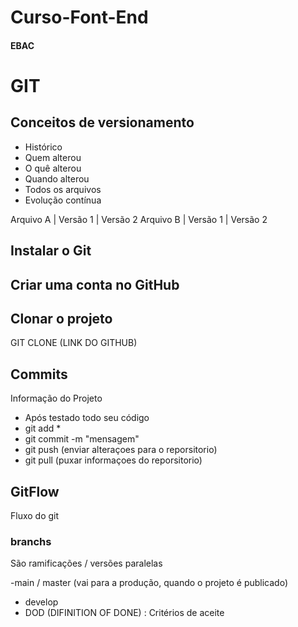 # Curso-Font-End
#### EBAC
# GIT
## Conceitos de versionamento
- Histórico
- Quem alterou
- O quê alterou
- Quando alterou
- Todos os arquivos
- Evolução contínua

Arquivo A | Versão 1 | Versão 2
Arquivo B | Versão 1 | Versão 2

## Instalar o Git

## Criar uma conta no GitHub

## Clonar o projeto
GIT CLONE (LINK DO GITHUB)

## Commits
Informação do Projeto
- Após testado todo seu código
- git add *
- git commit -m "mensagem"
-  git push (enviar alteraçoes para o reporsitorio)
- git pull (puxar informaçoes do reporsitorio)


## GitFlow

Fluxo do git


### branchs 
São ramificações / versões paralelas

-main / master (vai para a produção, quando o projeto é publicado)
- develop
- DOD (DIFINITION OF DONE) : Critérios de aceite




